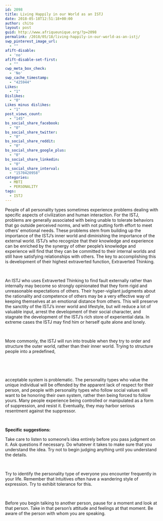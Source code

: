 ```yaml
---
id: 2098
title: Living Happily in our World as an ISTJ
date: 2018-05-18T12:51:18+00:00
author: chito
layout: post
guid: http://www.afriqueunique.org/?p=2098
permalink: /2018/05/18/living-happily-in-our-world-as-an-istj/
swp_pinterest_image_url:
  - ""
afift-disable:
  - 'no'
afift-disable-set-first:
  - ""
cwp_meta_box_check:
  - 'No'
swp_cache_timestamp:
  - "425944"
Likes:
  - "1"
Dislikes:
  - "0"
Likes minus dislikes:
  - "1"
post_views_count:
  - "145"
bs_social_share_facebook:
  - "0"
bs_social_share_twitter:
  - "0"
bs_social_share_reddit:
  - "0"
bs_social_share_google_plus:
  - "0"
bs_social_share_linkedin:
  - "0"
bs_social_share_interval:
  - "1570420958"
categories:
  - MBTI
  - PERSONALITY
tags:
  - ISTJ
---
```

People of all personality types sometimes experience problems dealing with specific aspects of civilization and human interaction. For the ISTJ, problems are generally associated with being unable to tolerate behaviors that go outside perceived norms, and with not putting forth effort to meet others&#8217; emotional needs. These problems stem from building up the importance of the ISTJ&#8217;s inner world and diminishing the importance of the external world. ISTJ’s who recognize that their knowledge and experience can be enriched by the synergy of other people&#8217;s knowledge and experience will find that they can be committed to their internal worlds and still have satisfying relationships with others. The key to accomplishing this is development of their highest extraverted function, Extraverted Thinking.

&nbsp;

An ISTJ who uses Extraverted Thinking to find fault externally rather than internally may become so strongly opinionated that they form rigid and unreasonable expectations of others. Their hyper-vigilant judgments about the rationality and competence of others may be a very effective way of keeping themselves at an emotional distance from others. This will preserve the sanctity of the ISTJ&#8217;s inner world and lifestyle, but will reduce a lot of valuable input, arrest the development of their social character, and stagnate the development of the ISTJ&#8217;s rich store of experiential data. In extreme cases the ISTJ may find him or herself quite alone and lonely.

&nbsp;

More commonly, the ISTJ will run into trouble when they try to order and structure the outer world, rather than their inner world. Trying to structure people into a predefined,

&nbsp;

&nbsp;

acceptable system is problematic. The personality types who value the unique individual will be offended by the apparent lack of respect for their person, and people with personality types who follow social values will want to be honoring their own system, rather then being forced to follow yours. Many people experience being controlled or manipulated as a form of suppression, and resist it. Eventually, they may harbor serious resentment against the suppressor.

&nbsp;

**Specific** **suggestions:**

Take care to listen to someone&#8217;s idea entirely before you pass judgment on it. Ask questions if necessary. Do whatever it takes to make sure that you understand the idea. Try not to begin judging anything until you understand the details.

&nbsp;

Try to identify the personality type of everyone you encounter frequently in your life. Remember that Intuitives often have a wandering style of expression. Try to exhibit tolerance for this.

&nbsp;

Before you begin talking to another person, pause for a moment and look at that person. Take in that person&#8217;s attitude and feelings at that moment. Be aware of the person with whom you are speaking.